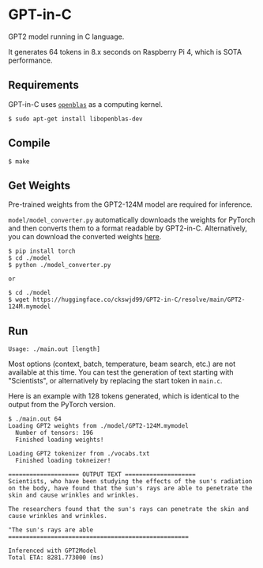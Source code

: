 # GPT-in-C

GPT2 model running in C language.

It generates 64 tokens in 8.x seconds on Raspberry Pi 4, which is SOTA performance.

## Requirements

GPT-in-C uses [`openblas`](https://github.com/OpenMathLib/OpenBLAS) as a computing kernel.

```
$ sudo apt-get install libopenblas-dev
```

## Compile

```
$ make
```

## Get Weights

Pre-trained weights from the GPT2-124M model are required for inference.

`model/model_converter.py` automatically downloads the weights for PyTorch and then converts them to a format readable by GPT2-in-C. Alternatively, you can download the converted weights [here](https://huggingface.co/ckswjd99/GPT2-in-C/tree/main).

```
$ pip install torch
$ cd ./model
$ python ./model_converter.py

or

$ cd ./model
$ wget https://huggingface.co/ckswjd99/GPT2-in-C/resolve/main/GPT2-124M.mymodel
```

## Run

```
Usage: ./main.out [length]
```

Most options (context, batch, temperature, beam search, etc.) are not available at this time. You can test the generation of text starting with "Scientists", or alternatively by replacing the start token in `main.c`.

Here is an example with 128 tokens generated, which is identical to the output from the PyTorch version.

```
$ ./main.out 64
Loading GPT2 weights from ./model/GPT2-124M.mymodel
  Number of tensors: 196
  Finished loading weights!

Loading GPT2 tokenizer from ./vocabs.txt
  Finished loading tokneizer!

==================== OUTPUT TEXT ====================
Scientists, who have been studying the effects of the sun's radiation on the body, have found that the sun's rays are able to penetrate the skin and cause wrinkles and wrinkles.

The researchers found that the sun's rays can penetrate the skin and cause wrinkles and wrinkles.

"The sun's rays are able
===================================================

Inferenced with GPT2Model
Total ETA: 8281.773000 (ms)
```

